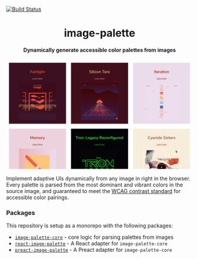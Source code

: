 [![Build Status](https://travis-ci.com/FormidableLabs/react-image-palette.svg?token=ycKCGETrX5nV3P6ePUdx&branch=master)](https://travis-ci.com/FormidableLabs/react-image-palette)

<h1 align="center">image-palette</h1>

<h4 align="center">
  Dynamically generate accessible color palettes from images
</h4>

![image-palette demo](./screenshot.jpg)

Implement adaptive UIs dynamically from any image in right in the browser. Every
palette is parsed from the most dominant and vibrant colors in the source image,
and guaranteed to meet the
[WCAG contrast standard](https://www.w3.org/TR/UNDERSTANDING-WCAG20/visual-audio-contrast-contrast.html)
for accessible color pairings.

### Packages

This repository is setup as a monorepo with the following packages:

* [`image-palette-core`](https://github.com/FormidableLabs/image-palette/tree/master/packages/image-palette-core) - core logic for parsing palettes from images
* [`react-image-palette`](https://github.com/FormidableLabs/image-palette/tree/master/packages/react-image-palette) - A React adapter for `image-palette-core`
* [`preact-image-palette`](https://github.com/FormidableLabs/image-palette/tree/master/packages/preact-image-palette) - A Preact adapter for `image-palette-core`
